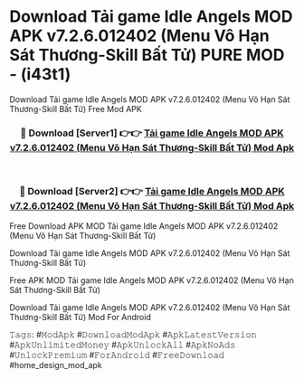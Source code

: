 # Download Tải game Idle Angels MOD APK v7.2.6.012402 (Menu Vô Hạn Sát Thương-Skill Bất Tử) PURE MOD - (i43t1)
Download Tải game Idle Angels MOD APK v7.2.6.012402 (Menu Vô Hạn Sát Thương-Skill Bất Tử) Free Mod APK

<div align="center">
<h3>🔴 Download [Server1] 👉👉 <a href="https://apk-comot.site?title=Tải_game_Idle_Angels_MOD_APK_v7.2.6.012402_(Menu_Vô_Hạn_Sát_Thương-Skill_Bất_Tử)">Tải game Idle Angels MOD APK v7.2.6.012402 (Menu Vô Hạn Sát Thương-Skill Bất Tử) Mod Apk</a></h3><br>

<h3>🔴 Download [Server2] 👉👉 <a href="https://apk-comot.site?title=Tải_game_Idle_Angels_MOD_APK_v7.2.6.012402_(Menu_Vô_Hạn_Sát_Thương-Skill_Bất_Tử)">Tải game Idle Angels MOD APK v7.2.6.012402 (Menu Vô Hạn Sát Thương-Skill Bất Tử) Mod Apk</a></h3>
</div>


Free Download APK MOD Tải game Idle Angels MOD APK v7.2.6.012402 (Menu Vô Hạn Sát Thương-Skill Bất Tử)

Download Tải game Idle Angels MOD APK v7.2.6.012402 (Menu Vô Hạn Sát Thương-Skill Bất Tử) 

Free APK MOD Tải game Idle Angels MOD APK v7.2.6.012402 (Menu Vô Hạn Sát Thương-Skill Bất Tử) 

Download Tải game Idle Angels MOD APK v7.2.6.012402 (Menu Vô Hạn Sát Thương-Skill Bất Tử) Mod For Android

𝚃𝚊𝚐𝚜: #𝙼𝚘𝚍𝙰𝚙𝚔 #𝙳𝚘𝚠𝚗𝚕𝚘𝚊𝚍𝙼𝚘𝚍𝙰𝚙𝚔 #𝙰𝚙𝚔𝙻𝚊𝚝𝚎𝚜𝚝𝚅𝚎𝚛𝚜𝚒𝚘𝚗 #𝙰𝚙𝚔𝚄𝚗𝚕𝚒𝚖𝚒𝚝𝚎𝚍𝙼𝚘𝚗𝚎𝚢 #𝙰𝚙𝚔𝚄𝚗𝚕𝚘𝚌𝚔𝙰𝚕𝚕 #𝙰𝚙𝚔𝙽𝚘𝙰𝚍𝚜 #𝚄𝚗𝚕𝚘𝚌𝚔𝙿𝚛𝚎𝚖𝚒𝚞𝚖 #𝙵𝚘𝚛𝙰𝚗𝚍𝚛𝚘𝚒𝚍 #𝙵𝚛𝚎𝚎𝙳𝚘𝚠𝚗𝚕𝚘𝚊𝚍 #home_design_mod_apk